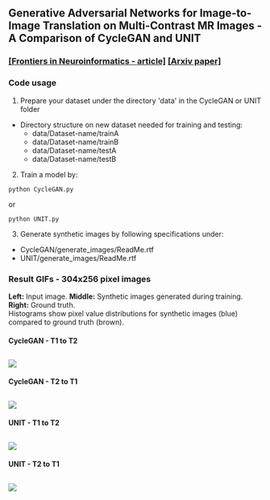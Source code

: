 

## Generative Adversarial Networks for Image-to-Image Translation on Multi-Contrast MR Images - A Comparison of CycleGAN and UNIT  

### [[Frontiers in Neuroinformatics - article]](https://www.frontiersin.org/journals/neuroinformatics) [[Arxiv paper]](https://arxiv.org/abs/1806.07777)  
  

### Code usage  
1. Prepare your dataset under the directory 'data' in the CycleGAN or UNIT folder
  * Directory structure on new dataset needed for training and testing:
    * data/Dataset-name/trainA
    * data/Dataset-name/trainB
    * data/Dataset-name/testA
    * data/Dataset-name/testB  

2. Train a model by:
```
python CycleGAN.py
```
or
```
python UNIT.py
```  

3. Generate synthetic images by following specifications under:
  * CycleGAN/generate_images/ReadMe.rtf
  * UNIT/generate_images/ReadMe.rtf  

### Result GIFs - 304x256 pixel images  
**Left:** Input image. **Middle:** Synthetic images generated during training. **Right:** Ground truth.  
Histograms show pixel value distributions for synthetic images (blue) compared to ground truth (brown).  


#### CycleGAN - T1 to T2
![](./ReadMe/gifs/CycleGAN_T2_hist.gif?)
---


#### CycleGAN - T2 to T1
![](./ReadMe/gifs/CycleGAN_T1_hist.gif)
---


#### UNIT - T1 to T2
![](./ReadMe/gifs/UNIT_T2_hist.gif)
---


#### UNIT - T2 to T1
![](./ReadMe/gifs/UNIT_T1_hist.gif)
---
